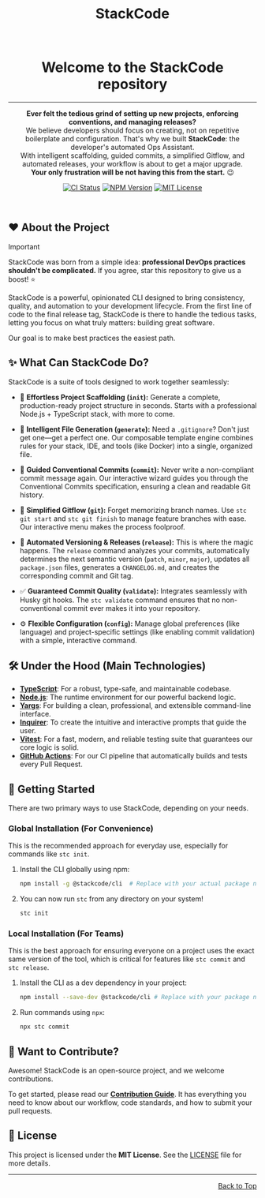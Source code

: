 <a name="readme-top"></a>

<div align="center">

<h1 align="center">StackCode</h1>

<br>

# Welcome to the StackCode repository

---

**Ever felt the tedious grind of setting up new projects, enforcing conventions, and managing releases?** <br/>
We believe developers should focus on creating, not on repetitive boilerplate and configuration. That's why we built **StackCode**: the developer's automated Ops Assistant. <br/>
With intelligent scaffolding, guided commits, a simplified Gitflow, and automated releases, your workflow is about to get a major upgrade. <br/>
**Your only frustration will be not having this from the start.** 😉

[![CI Status][ci-shield]][ci-link]
[![NPM Version][npm-shield]][npm-link]
[![MIT License][license-shield]][license-link]

</br>

</div>

## ❤️ About the Project

> [!IMPORTANT]
> StackCode was born from a simple idea: **professional DevOps practices shouldn't be complicated.** If you agree, star this repository to give us a boost! ⭐️

StackCode is a powerful, opinionated CLI designed to bring consistency, quality, and automation to your development lifecycle. From the first line of code to the final release tag, StackCode is there to handle the tedious tasks, letting you focus on what truly matters: building great software.

Our goal is to make best practices the easiest path.

## ✨ What Can StackCode Do?

StackCode is a suite of tools designed to work together seamlessly:

* 🚀 **Effortless Project Scaffolding (`init`):**
  Generate a complete, production-ready project structure in seconds. Starts with a professional Node.js + TypeScript stack, with more to come.

* 📝 **Intelligent File Generation (`generate`):**
  Need a `.gitignore`? Don't just get one—get a perfect one. Our composable template engine combines rules for your stack, IDE, and tools (like Docker) into a single, organized file.

* 💬 **Guided Conventional Commits (`commit`):**
  Never write a non-compliant commit message again. Our interactive wizard guides you through the Conventional Commits specification, ensuring a clean and readable Git history.

* 🔗 **Simplified Gitflow (`git`):**
  Forget memorizing branch names. Use `stc git start` and `stc git finish` to manage feature branches with ease. Our interactive menu makes the process foolproof.

* 🔖 **Automated Versioning & Releases (`release`):**
  This is where the magic happens. The `release` command analyzes your commits, automatically determines the next semantic version (`patch`, `minor`, `major`), updates all `package.json` files, generates a `CHANGELOG.md`, and creates the corresponding commit and Git tag.

* ✅ **Guaranteed Commit Quality (`validate`):**
  Integrates seamlessly with Husky git hooks. The `stc validate` command ensures that no non-conventional commit ever makes it into your repository.

* ⚙️ **Flexible Configuration (`config`):**
  Manage global preferences (like language) and project-specific settings (like enabling commit validation) with a simple, interactive command.

## 🛠️ Under the Hood (Main Technologies)

* **[TypeScript](https://www.typescriptlang.org/)**: For a robust, type-safe, and maintainable codebase.
* **[Node.js](https://nodejs.org/)**: The runtime environment for our powerful backend logic.
* **[Yargs](https://yargs.js.org/)**: For building a clean, professional, and extensible command-line interface.
* **[Inquirer](https://github.com/SBoudrias/Inquirer.js/)**: To create the intuitive and interactive prompts that guide the user.
* **[Vitest](https://vitest.dev/)**: For a fast, modern, and reliable testing suite that guarantees our core logic is solid.
* **[GitHub Actions](https://github.com/features/actions)**: For our CI pipeline that automatically builds and tests every Pull Request.

## 🚀 Getting Started

There are two primary ways to use StackCode, depending on your needs.

### Global Installation (For Convenience)

This is the recommended approach for everyday use, especially for commands like `stc init`.

1.  Install the CLI globally using npm:
    ```bash
    npm install -g @stackcode/cli  # Replace with your actual package name on npm
    ```
2.  You can now run `stc` from any directory on your system!
    ```bash
    stc init
    ```

### Local Installation (For Teams)

This is the best approach for ensuring everyone on a project uses the exact same version of the tool, which is critical for features like `stc commit` and `stc release`.

1.  Install the CLI as a dev dependency in your project:
    ```bash
    npm install --save-dev @stackcode/cli # Replace with your package name
    ```
2.  Run commands using `npx`:
    ```bash
    npx stc commit
    ```

## 🤝 Want to Contribute?

Awesome! StackCode is an open-source project, and we welcome contributions.

To get started, please read our **[Contribution Guide](CONTRIBUTING.md)**. It has everything you need to know about our workflow, code standards, and how to submit your pull requests.

## 📝 License

This project is licensed under the **MIT License**. See the [LICENSE](LICENSE) file for more details.

---

<div align="right">
    <a href="#readme-top">Back to Top</a>
</div>

[ci-shield]: https://github.com/YagoBorba/StackCode/actions/workflows/ci.yml/badge.svg
[ci-link]: https://github.com/YagoBorba/StackCode/actions/workflows/ci.yml
[npm-shield]: https://img.shields.io/npm/v/@stackcode/cli?style=flat-square&logo=npm&labelColor=black&color=CB3837
[npm-link]: https://www.npmjs.com/package/@stackcode/cli
[license-shield]: https://img.shields.io/github/license/YagoBorba/StackCode?style=flat-square&logo=github&labelColor=black&color=508CF9
[license-link]: https://github.com/YagoBorba/StackCode/blob/develop/LICENSE